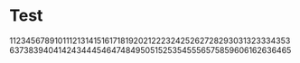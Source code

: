 # Test

11234567891011121314151617181920212223242526272829303132333435363738394041424344454647484950515253545556575859606162636465